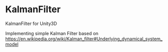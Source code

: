 # KalmanFilter
KalmanFilter for Unity3D

Implementing simple Kalman Filter based on 
https://en.wikipedia.org/wiki/Kalman_filter#Underlying_dynamical_system_model
